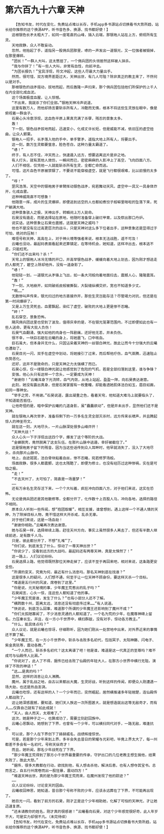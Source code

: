 # 第六百九十六章 天神
        【告知书友，时代在变化，免费站点难以长存，手机app多书源站点切换看书大势所趋，站长给你推荐的这个换源APP，听书音色多、换源、找书都好使！】
       这根银色长矛太粗大了，如同一座笔直的山峰，插入云端，那银袍人站在上方，俯视所有生灵。
       天地寂静，众人不敢妄动。
       忽然，他抬起了手，遥指另一股佣兵团那里，哧的一声发出一道银光，又一位强者被毁掉，在那里爆碎。
       “团长！”一群人大叫，这太憋屈了，一个佣兵团的头领居然这样被人抹杀。
       “我与你拼了！”有一些人大叫，非常有血性，向前冲去。
       “为团长报仇！”宝具浮现，符文冲起，这些人尽最大力量出手。
       然而，很可惜，双方境界差距过大，天神出世，有几人可阻？除非真正的教主来了，不然何以是对手。
       那根银色的战矛摇动，拔地而起，而后轰隆一声扫来，那个佣兵团包括他们所保护的上千人在内全部化成血泥。
       这个场面极度血腥，让人惊憾。
       “不出来，我就杀了你们全部。”银袍天神冷声说道，
       这里有数万人，而他却扬言要斩杀所有人，冷酷而无情，根本不将这些生灵放在眼中，像是俯视着一群虫子。
       石昊心头冷意浮现，这血色平原上果真充满了杀孽，残忍的景象太多。
       轰！
       下一刻，银色战矛拔地而起，迅速变小，化成丈许长短，但是威能不减，依旧压的虚空扭曲，让众人颤栗。
       银袍人一招手，长矛落入他的手中，单手擎矛，遥指大地上所有人，将要出手。
       这一刻，数万生灵都要窒息，脸色苍白，这种力量太霸道了。
       “哧！”
       终于，有人忍不住，冲天而上，快速遁入远方，想要逃离这片是非之地。
       有人打头，就有其他人效仿，一瞬间而已，密密麻麻的人影冲上了高空，飞向四面八方。
       人们不相信，仅凭他一人就能斩杀所有生灵，全都亡命而逃。
       可惜，这片血色平原被禁锢了，不要说不能穿梭虚空，就是飞行都很艰难，比以前慢的太多了。
       “呼！”
       罡风浩荡，天空中的银袍男子单臂挥动银色战矛，宛若舞动天风，虚空中一具又一具身体炸开，化成血雾。
       这种神威简直不可想象！
       他随意一挥，成片的生灵爆碎，即便逃到远空的人也都如煮饺子般噼里啪啦的坠落下来，死尸躺满大地。
       这种景象骇人之极，天神出手，转瞬间上万人毙命。
       石昊没有遁走，而是选择站在原地，他随时准备穿上破烂甲胄，以及祭出那口丹炉。
       说实话，这种景象让石昊也震撼，这就是天神之威吗？
       他也不是没有见过高更层次的战斗，只是天神对这么多下位者出手，这种景象还是显得过于可怕，绝对的压制！
       难怪号称天神，高高在上，对于神火境等强者来说，根本无法战胜，遥不可及！
       云曦也没动，最起码表面看起来还算镇定，在等待机会，她知道，这样冲出去，根本逃不走，只能枉死。
       “你们还不出来吗？杀！”
       天穹上的银袍人冰冷无情的开口，并高举银色战矛，缓缓向着大地上划去，因为刚才想逃走的人都死了，碧空上除却他外，没有一道身影了。
       “哧！”
       他轻轻一划，一道银光从矛锋上飞出，如一条大河般向着地面扫去，震撼人心，隆隆震耳。
       “轰！”
       下一刻，大地崩开，如同破纸皮般被撕裂，大裂缝纵横交织，宽也不知道多少丈。
       “啊……”
       无数惨叫声传来，银光扫过的地方直接炸开，那些生灵岂能存活？尽管竭力对抗，但还是在第一时间爆碎了。
       又是上万生灵死去，血雾飘起，染红了虚空，破败的大地上更是惨不忍睹。
       “砰！”
       乱石穿空，景象恐怖。
       飓风佣兵团这里也受到了波及，值得庆幸的是，不在银光笼罩范围内，不过即便如此也有一些人送命，更有大批人负伤！
       石昊气血翻涌，强大如他的肉身也一阵剧痛，还好他无恙，并未负伤。
       很不幸，一块巨石砸在云曦的身上，将她震飞，口中咳血。
       巨石虽大，但本身并无什么，只因沾染着天神的一丝银白神光，故此让而今十分强大的云曦也遭劫了。
       石昊目光一闪，双手在虚空中划动，将她接引了过来，而后帮他疗伤，血气蒸腾，迅速阻止伤势恶化。
       还好，这并不是致命的，只是天神之力太强横了而已。
       石昊心惊，仅一缕银白神光就让他感觉到了危险的气机，若是全部扫落到这里，谁与争锋？
       变强，他心头只有这样一个念头，一定要成为天神！
       “谢谢你！”云曦浑身下光流转，血气内敛，从地上站起，盈盈一拜，向石昊表达谢意。
       此刻，她没有露出真身，但是石昊掌握有一枚重瞳，却能看透她肌体洁白如玉，眉目如画，如同一尊神女。
       “举手之劳，不用谢。”石昊说道，露出凝重之色，看着天穹，他知道大难马上就要临头了，不知道能否抵住。
       让他奇怪的是，暗中保护云曦的几道身影，虽“蠢蠢欲动”，但是并未出手，显然他们还不是天神。
       就在银袍人再次举矛，准备将剩下的一万多名生灵全部灭杀时，远方传来长啸声，并且腾起惊人的神圣符文。
       就在这一刻，大地尽头，一片山脉深处很多山峰炸开！
       “天神大战！”
       众人心头一下子浮现出这四个字，爆发了这个等阶的大战。
       “金蝉脱壳，竟然脱离了这支队伍，在那片山脉中逃遁，幸好被截住了。”
       这是银袍男子留下的残音，因为当这些话传到众人耳畔时，他早就消失了，没入了大地尽头，杀向那片山脉中。
       地上，血迹斑斑，洁白骨块粘着血丝，惨不忍睹，宛若修罗场般。
       场面寂静，很多人都震颤，这也太残酷了，即便为修士，也没有经历过这种惨祸，实在是可怕之极。
       “走！”
       “不去天州了，太可怕了，简直是一场噩梦！”
       ……
       还有万余名生灵存活下来，一个个大叫着，疯狂冲向四面八方，对于他们来说，这实在恐怖。
       无论是佣兵团还是其他散修等，全都分开了，化作数十上百股人马，冲向各地，选择的路径不相同。
       原本众人听到一些传闻，想“抱团取暖”，相互支援，谁曾想到，遇上这样一个不通人情的天神，为了除掉目标人物，竟不惜这样大开杀戒，乱杀无辜。
       对于他们来说，这是一场血劫！
       “谢谢你相助。”云曦再次表达谢意。
       她与石昊一样，选择继续上路，赶往天州方向，事实上虽然很多人离去了，但还有半数人继续前进，足有数千人马。
       只是，彼此都分开了，不想“扎堆”了。
       “你们说，到底发生了什么，惊动了一尊天神出世？”
       “你说少了，没看到远方的大战吗，最起码还有两尊天神，真是太悚然了！”
       这一路上，人们议论纷纷。
       石昊选择上路，他觉得既然那位天神走掉了，应该不至于再回来吧，相对来说，这条路更安全些。
       “所谓的变天，究竟为何，最近有什么消息吗，那名天神到底在找谁？”
       这是很多人的疑问，人们想不通，何至于让一位天神不顾身份，要这样灭杀一个目标。
       “难道是五行州的风波，席卷到了这里。”
       “你是说，元天秘境的事，少年魔王荒惹出的乱子吗？”
       石昊闻言，心头一惊，连这些人都知道了他的事。
       “少年魔王荒是谁，发生了什么？”也有小部分人还不了解。
       “横跨数十州，距离太远，消息还没有彻底传过来……”有人说道。
       “快说说，到底怎么回事，难道那个所谓的少年魔王还影响到了魔州不成？”
       “你们太孤陋寡闻了，不少消息灵通的人都知道了。一个名为荒的少年，在魔尊神碑上留名，力压秦长生。并且，在一方小千世界中，横扫群敌，没有对手，惊动各方教主。”
       “什么，能具体点吗？”
       众人议论，就是云曦也惊讶，仔细聆听，因为她们刚从一处禁地中出来，对外界近来的事情还不算了解。
       “少年魔王荒，在一方小千世界中，斩杀与击败多名初代，包括冥子、太阳神藤、闪电子、紫金真犼等，震动各教。”
       “一个人而已，斩杀多名初代？这太离谱了吧！他是谁，难道是这一代真正的至尊吗？难不成可与仙殿传人比肩。”
       “你说对了，此人了不得，据传已经击败了仙殿的年轻大人，在那方小世界中横行无阻，演绎了不败的神话！”
       “这……是真的吗？”
       显然，这样的消息让众人沸腾。
       魔州，属于乱战之地，自古以来都出大魔，生灵好战，听到这样的传闻，即便众人刚遭遇一场大劫，也还是热血澎湃。
       云曦也吃惊，还有这样的人？一个少年而已，突然崛起，居然横推诸多年轻翘楚，连仙殿传人都战败了。
       这让她深感震撼，要知道，她们天人族这一次所图甚大，就是想造就出这等无敌奇才，而有人……仅靠自己就有了如此成就！
       “天人，由人而天，太艰难了。”
       这次，她是种子之一，也算成功了，需要立刻赶回族中。
       云曦心思飘动，她想到了下界，也曾有一个少年，可以横扫同代对手，一路无敌，难逢抗手。
       可以说，那个人在下界创下了赫赫威名，战绩辉煌惊世。
       可是，若是那个少年来到上界，多半会失去昔日的荣耀与光彩吧，毕竟上界太大了，每一州都差不多会有一名初代，号称天纵奇才！
       而且，她听闻，那名少年战死在了下界。
       “那少年魔王荒得到了那方小千世界最重要的传承，守护出口的几位老教主想生擒他，结果失败了，故此大怒。”
       “据传，很多大教都在行动，欲找到他，有人想击杀他，解决后患，也有人想夺其宝书。总而言之，自五行州席卷而出一股狂暴，震动四方！”
       “难道天神出世，真的是为那少年魔王荒而来，在魔州发现了他的踪迹？”
       ……
       众人议论纷纷，讨论变天的因由。
       云曦收回神思，她知道，昔日那个号称不败的少年，应该永远葬在了下界，不可能再出现了。
       她目光一闪，看到了前方的石昊，刚才正是这个少年相助她，化解了可怕的天神光，才让她迅速复原。
       “还未请教你的姓名，刚才真的很感谢！”云曦看向石昊，对这个少年感觉很好奇，此人年岁不大，可是实力却很不凡。（未完待续）
       【告知书友，时代在变化，免费站点难以长存，手机app多书源站点切换看书大势所趋，站长给你推荐的这个换源APP，听书音色多、换源、找书都好使！】